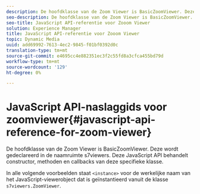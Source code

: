 ```yaml
---
description: De hoofdklasse van de Zoom Viewer is BasicZoomViewer. Deze wordt gedeclareerd in de naamruimte s7viewers. Deze JavaScript API behandelt constructor, methoden en callbacks van deze specifieke klasse.
seo-description: De hoofdklasse van de Zoom Viewer is BasicZoomViewer. Deze wordt gedeclareerd in de naamruimte s7viewers. Deze JavaScript API behandelt constructor, methoden en callbacks van deze specifieke klasse.
seo-title: JavaScript API-referentie voor Zooom Viewer
solution: Experience Manager
title: JavaScript API-referentie voor Zooom Viewer
topic: Dynamic Media
uuid: add69992-7613-4ec2-9845-f01bf0392d0c
translation-type: tm+mt
source-git-commit: e4695cc4e882351ec3f2c55fd8a3cfca455bd79d
workflow-type: tm+mt
source-wordcount: '129'
ht-degree: 0%

---
```



# JavaScript API-naslaggids voor zoomviewer{#javascript-api-reference-for-zoom-viewer}

De hoofdklasse van de Zoom Viewer is BasicZoomViewer. Deze wordt gedeclareerd in de naamruimte s7viewers. Deze JavaScript API behandelt constructor, methoden en callbacks van deze specifieke klasse.

In alle volgende voorbeelden staat `<instance>` voor de werkelijke naam van het JavaScript-viewerobject dat is geïnstantieerd vanuit de klasse `s7viewers.ZoomViewer`.
